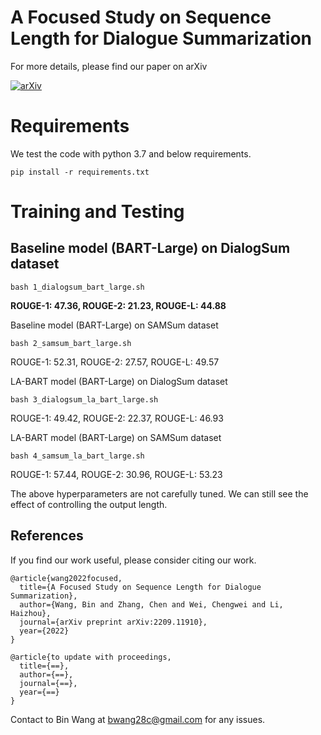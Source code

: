 # A Focused Study on Sequence Length for Dialogue Summarization

For more details, please find our paper on arXiv

[![arXiv](https://img.shields.io/badge/arXiv-Paper-<COLOR>.svg)](https://arxiv.org/abs/2209.11910)

# Requirements

We test the code with python 3.7 and below requirements.
```
pip install -r requirements.txt
```

# Training and Testing

## Baseline model (BART-Large) on DialogSum dataset
```
bash 1_dialogsum_bart_large.sh
```
**ROUGE-1: 47.36, ROUGE-2: 21.23, ROUGE-L: 44.88**

Baseline model (BART-Large) on SAMSum dataset
```
bash 2_samsum_bart_large.sh
```
ROUGE-1: 52.31, ROUGE-2: 27.57, ROUGE-L: 49.57

LA-BART model (BART-Large) on DialogSum dataset
```
bash 3_dialogsum_la_bart_large.sh
```
ROUGE-1: 49.42, ROUGE-2: 22.37, ROUGE-L: 46.93

LA-BART model (BART-Large) on SAMSum dataset
```
bash 4_samsum_la_bart_large.sh
```
ROUGE-1: 57.44, ROUGE-2: 30.96, ROUGE-L: 53.23

The above hyperparameters are not carefully tuned. We can still see the effect of controlling the output length.

## References

If you find our work useful, please consider citing our work.

```
@article{wang2022focused,
  title={A Focused Study on Sequence Length for Dialogue Summarization},
  author={Wang, Bin and Zhang, Chen and Wei, Chengwei and Li, Haizhou},
  journal={arXiv preprint arXiv:2209.11910},
  year={2022}
}
```

```
@article{to update with proceedings,
  title={==},
  author={==},
  journal={==},
  year={==}
}
```

Contact to Bin Wang at [bwang28c@gmail.com](mailto:bwang28c@gmail.com) for any issues.